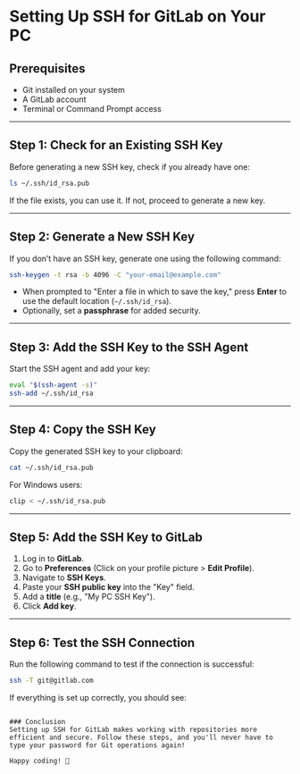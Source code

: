 # Setting Up SSH for GitLab on Your PC

## Prerequisites
- Git installed on your system
- A GitLab account
- Terminal or Command Prompt access

---

## Step 1: Check for an Existing SSH Key
Before generating a new SSH key, check if you already have one:

```sh
ls ~/.ssh/id_rsa.pub
```

If the file exists, you can use it. If not, proceed to generate a new key.

---

## Step 2: Generate a New SSH Key
If you don’t have an SSH key, generate one using the following command:

```sh
ssh-keygen -t rsa -b 4096 -C "your-email@example.com"
```

- When prompted to "Enter a file in which to save the key," press **Enter** to use the default location (`~/.ssh/id_rsa`).
- Optionally, set a **passphrase** for added security.

---

## Step 3: Add the SSH Key to the SSH Agent
Start the SSH agent and add your key:

```sh
eval "$(ssh-agent -s)"
ssh-add ~/.ssh/id_rsa
```

---

## Step 4: Copy the SSH Key
Copy the generated SSH key to your clipboard:

```sh
cat ~/.ssh/id_rsa.pub
```

For Windows users:
```sh
clip < ~/.ssh/id_rsa.pub
```

---

## Step 5: Add the SSH Key to GitLab
1. Log in to **GitLab**.
2. Go to **Preferences** (Click on your profile picture > **Edit Profile**).
3. Navigate to **SSH Keys**.
4. Paste your **SSH public key** into the "Key" field.
5. Add a **title** (e.g., "My PC SSH Key").
6. Click **Add key**.

---

## Step 6: Test the SSH Connection
Run the following command to test if the connection is successful:

```sh
ssh -T git@gitlab.com
```

If everything is set up correctly, you should see:

```

### Conclusion
Setting up SSH for GitLab makes working with repositories more efficient and secure. Follow these steps, and you'll never have to type your password for Git operations again!

Happy coding! 🚀

